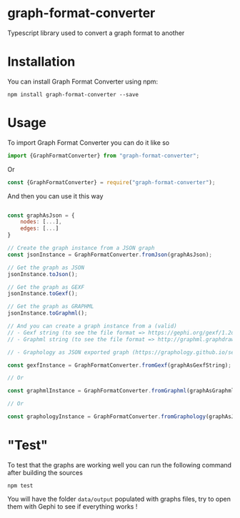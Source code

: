 # graph-format-converter
Typescript library used to convert a graph format to another

# Installation

You can install Graph Format Converter using npm:

```shell
npm install graph-format-converter --save
```

# Usage

To import Graph Format Converter you can do it like so

```js
import {GraphFormatConverter} from "graph-format-converter";
```

Or

```javascript
const {GraphFormatConverter} = require("graph-format-converter");
```

And then you can use it this way

```javascript

const graphAsJson = {
    nodes: [...],
    edges: [...]
}

// Create the graph instance from a JSON graph
const jsonInstance = GraphFormatConverter.fromJson(graphAsJson);

// Get the graph as JSON
jsonInstance.toJson();

// Get the graph as GEXF
jsonInstance.toGexf();

// Get the graph as GRAPHML
jsonInstance.toGraphml();

// And you can create a graph instance from a (valid) 
// - Gexf string (to see the file format => https://gephi.org/gexf/1.2draft/gexf-12draft-primer.pdf)
// - Graphml string (to see the file format => http://graphml.graphdrawing.org/primer/graphml-primer.html#Graph)

// - Graphology as JSON exported graph (https://graphology.github.io/serialization.html#export)

const gexfInstance = GraphFormatConverter.fromGexf(graphAsGexfString);

// Or

const graphmlInstance = GraphFormatConverter.fromGraphml(graphAsGraphmlString);

// Or 

const graphologyInstance = GraphFormatConverter.fromGraphology(graphAsJSONExportedFromGraphology);
```

# "Test"

To test that the graphs are working well you can run the following command after building the sources
```shell
npm test
```

You will have the folder `data/output` populated with graphs files, try to open them with Gephi to see if everything works !